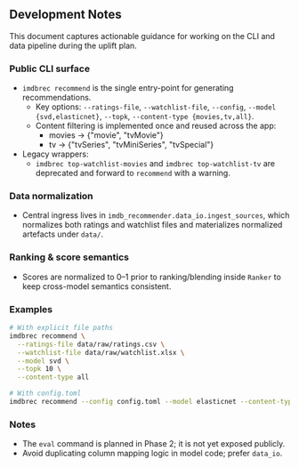 ## Development Notes

This document captures actionable guidance for working on the CLI and data
pipeline during the uplift plan.

### Public CLI surface
- `imdbrec recommend` is the single entry-point for generating recommendations.
  - Key options: `--ratings-file`, `--watchlist-file`, `--config`, `--model {svd,elasticnet}`, `--topk`, `--content-type {movies,tv,all}`.
  - Content filtering is implemented once and reused across the app:
    - movies → {"movie", "tvMovie"}
    - tv → {"tvSeries", "tvMiniSeries", "tvSpecial"}
- Legacy wrappers:
  - `imdbrec top-watchlist-movies` and `imdbrec top-watchlist-tv` are deprecated and forward to `recommend` with a warning.

### Data normalization
- Central ingress lives in `imdb_recommender.data_io.ingest_sources`, which normalizes
  both ratings and watchlist files and materializes normalized artefacts under `data/`.

### Ranking & score semantics
- Scores are normalized to 0–1 prior to ranking/blending inside `Ranker` to keep
  cross-model semantics consistent.

### Examples
```bash
# With explicit file paths
imdbrec recommend \
  --ratings-file data/raw/ratings.csv \
  --watchlist-file data/raw/watchlist.xlsx \
  --model svd \
  --topk 10 \
  --content-type all

# With config.toml
imdbrec recommend --config config.toml --model elasticnet --content-type movies --topk 15
```

### Notes
- The `eval` command is planned in Phase 2; it is not yet exposed publicly.
- Avoid duplicating column mapping logic in model code; prefer `data_io`.

